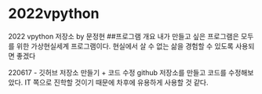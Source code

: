 # 2022vpython
2022 vpython 저장소 by 문정현
##프로그램 개요
내가 만들고 싶은 프로그램은 모두를 위한 가상현실세계 프로그램이다. 
현실에서 살 수 없는 삶을 경험할 수 있도록 사용되면 좋겠다

220617 - 깃허브 저장소 만들기 + 코드 수정
github 저장소를 만들고 코드를 수정해보았다.
IT 쪽으로 진학할 것이기 때문에 차후에 유용하게 사용할 것 같다.
